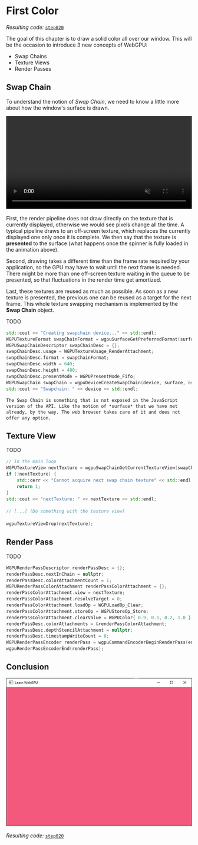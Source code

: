 First Color
===========

*Resulting code:* [`step020`](https://github.com/eliemichel/LearnWebGPU-Code/tree/step020)

The goal of this chapter is to draw a solid color all over our window. This will be the occasion to introduce 3 new concepts of WebGPU:

 - Swap Chains
 - Texture Views
 - Render Passes

Swap Chain
----------

To understand the notion of *Swap Chain*, we need to know a little more about how the window's surface is drawn.

<video autoplay loop muted inline nocontrols style="width:100%;height:auto;max-width:960px">
    <source src="../_static/swapchain.mp4" type="video/mp4">
</video>

First, the render pipeline does not draw directly on the texture that is currently displayed, otherwise we would see pixels change all the time. A typical pipeline draws to an off-screen texture, which replaces the currently displayed one only once it is complete. We then say that the texture is **presented** to the surface (what happens once the spinner is fully loaded in the animation above).

Second, drawing takes a different time than the frame rate required by your application, so the GPU may have to wait until the next frame is needed. There might be more than one off-screen texture waiting in the queue to be presented, so that fluctuations in the render time get amortized.

Last, these textures are reused as much as possible. As soon as a new texture is presented, the previous one can be reused as a target for the next frame. This whole texture swapping mechanism is implemented by the **Swap Chain** object.

TODO

```C++
std::cout << "Creating swapchain device..." << std::endl;
WGPUTextureFormat swapChainFormat = wgpuSurfaceGetPreferredFormat(surface, adapter);
WGPUSwapChainDescriptor swapChainDesc = {};
swapChainDesc.usage = WGPUTextureUsage_RenderAttachment;
swapChainDesc.format = swapChainFormat;
swapChainDesc.width = 640;
swapChainDesc.height = 480;
swapChainDesc.presentMode = WGPUPresentMode_Fifo;
WGPUSwapChain swapChain = wgpuDeviceCreateSwapChain(device, surface, &swapChainDesc);
std::cout << "Swapchain: " << device << std::endl;
```

```{note}
The Swap Chain is something that is not exposed in the JavaScript version of the API. Like the notion of *surface* that we have met already, by the way. The web browser takes care of it and does not offer any option.
```

Texture View
------------

TODO

```C++
// In the main loop
WGPUTextureView nextTexture = wgpuSwapChainGetCurrentTextureView(swapChain);
if (!nextTexture) {
    std::cerr << "Cannot acquire next swap chain texture" << std::endl;
    return 1;
}
std::cout << "nextTexture: " << nextTexture << std::endl;

// [...] (Do something with the texture view)

wgpuTextureViewDrop(nextTexture);
```

Render Pass
-----------

TODO

```C++
WGPURenderPassDescriptor renderPassDesc = {};
renderPassDesc.nextInChain = nullptr;
renderPassDesc.colorAttachmentCount = 1;
WGPURenderPassColorAttachment renderPassColorAttachment = {};
renderPassColorAttachment.view = nextTexture;
renderPassColorAttachment.resolveTarget = 0;
renderPassColorAttachment.loadOp = WGPULoadOp_Clear;
renderPassColorAttachment.storeOp = WGPUStoreOp_Store;
renderPassColorAttachment.clearValue = WGPUColor{ 0.9, 0.1, 0.2, 1.0 };
renderPassDesc.colorAttachments = &renderPassColorAttachment;
renderPassDesc.depthStencilAttachment = nullptr;
renderPassDesc.timestampWriteCount = 0;
WGPURenderPassEncoder renderPass = wgpuCommandEncoderBeginRenderPass(encoder, &renderPassDesc);
wgpuRenderPassEncoderEnd(renderPass);
```

Conclusion
----------

![First colored window](/images/first-color.png)

*Resulting code:* [`step020`](https://github.com/eliemichel/LearnWebGPU-Code/tree/step020)
